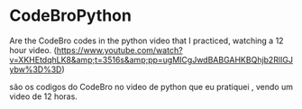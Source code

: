 # CodeBroPython
Are the CodeBro codes in the python video that I practiced, watching a 12 hour video. (https://www.youtube.com/watch?v=XKHEtdqhLK8&amp;t=3516s&amp;pp=ugMICgJwdBABGAHKBQhjb2RlIGJybw%3D%3D)

são os codigos do CodeBro no video de python que eu pratiquei , vendo um video de 12 horas.
